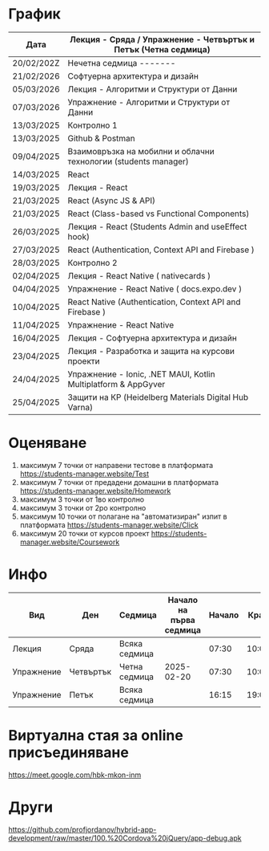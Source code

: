 # График

| Дата       | Лекция - Сряда / Упражнение - Четвъртък и Петък (Четна седмица) |
|------------|-----------------------------------------------------------------|
| 20/02/202Z | Нечетна седмица -------                                         |
| 21/02/2026 | Софтуерна архитектура и дизайн                                  |
| 05/03/2026 | Лекция - Алгоритми и Структури от Данни                         |
| 07/03/2026 | Упражнение - Алгоритми и Структури от Данни                     |
| 13/03/2025 | Контролно 1                                                     |
| 13/03/2025 | Github & Postman                                                |
| 09/04/2025 | Взаимовръзка на мобилни и облачни технологии (students manager) |
| 14/03/2025 | React                                                           |
| 19/03/2025 | Лекция - React                                                  |
| 21/03/2025 | React (Async JS & API)                                          |
| 21/03/2025 | React (Class-based vs Functional Components)                    |
| 26/03/2025 | Лекция - React (Students Admin and useEffect hook)              |
| 27/03/2025 | React (Authentication, Context API and Firebase )               |
| 28/03/2025 | Контролно 2                                                     |
| 02/04/2025 | Лекция - React Native ( nativecards )                           |
| 04/04/2025 | Упражнение - React Native ( docs.expo.dev )                     |
| 10/04/2025 | React Native (Authentication, Context API and Firebase )        |
| 11/04/2025 | Упражнение - React Native                                       |
| 16/04/2025 | Лекция - Софтуерна архитектура и дизайн                         |
| 23/04/2025 | Лекция - Разработка и защита на курсови проекти                 |
| 24/04/2025 | Упражнение - Ionic, .NET MAUI, Kotlin Multiplatform & AppGyver  |
| 25/04/2025 | Защити на КР (Heidelberg Materials Digital Hub Varna)           |

# Оценяване            

1) максимум 7 точки от направени тестове в платформата https://students-manager.website/Test
2) максимум 7 точки от предадени домашни в платформата https://students-manager.website/Homework
3) максимум 3 точки от 1во контролно 
4) максимум 3 точки от 2ро контролно 
5) максимум 10 точки от полагане на "автоматизиран" изпит в платформата https://students-manager.website/Click 
6) максимум 20 точки от курсов проект https://students-manager.website/Coursework

# Инфо

| Вид        | Ден       | Седмица         | Начало на първа седмица | Начало | Край   | Зала   |
|------------|-----------|-----------------|-------------------------|--------|--------|--------|
| Лекция     | Сряда     | Всяка седмица   |                         | 07:30  | 10:00  | H-201  |
| Упражнение | Четвъртък | Четна седмица   | 2025-02-20              | 07:30  | 10:00  | H-201  |
| Упражнение | Петък     | Всяка седмица   |                         | 16:15  | 19:00  | H-203  |

# Виртуална стая за online присъединяване 
https://meet.google.com/hbk-mkon-inm

# Други
https://github.com/profjordanov/hybrid-app-development/raw/master/100.%20Cordova%20jQuery/app-debug.apk
